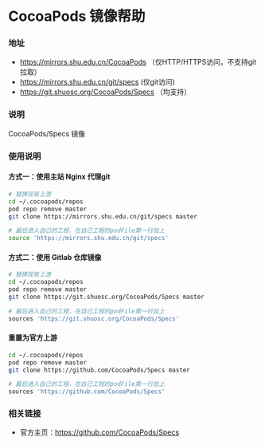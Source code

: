 # CocoaPods 镜像帮助

###  地址

- https://mirrors.shu.edu.cn/CocoaPods （仅HTTP/HTTPS访问，不支持git拉取）
- https://mirrors.shu.edu.cn/git/specs (仅git访问)
- https://git.shuosc.org/CocoaPods/Specs （均支持）


### 说明 

CocoaPods/Specs 镜像

### 使用说明

#### 方式一：使用主站 Nginx 代理git

```bash
# 替换现有上游
cd ~/.cocoapods/repos
pod repo remove master
git clone https://mirrors.shu.edu.cn/git/specs master

# 最后进入自己的工程，在自己工程的podFile第一行加上
source 'https://mirrors.shu.edu.cn/git/specs'
```

#### 方式二：使用 Gitlab 仓库镜像

```bash
# 替换现有上游
cd ~/.cocoapods/repos
pod repo remove master
git clone https://git.shuosc.org/CocoaPods/Specs master

# 最后进入自己的工程，在自己工程的podFile第一行加上
sources 'https://git.shuosc.org/CocoaPods/Specs'
```

#### 重置为官方上游

```bash
cd ~/.cocoapods/repos
pod repo remove master
git clone https://github.com/CocoaPods/Specs master

# 最后进入自己的工程，在自己工程的podFile第一行加上
sources 'https://github.com/CocoaPods/Specs'
```

### 相关链接

- 官方主页：https://github.com/CocoaPods/Specs